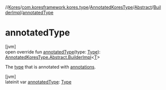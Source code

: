 //[Kores](../../../../../index.md)/[com.koresframework.kores.type](../../../index.md)/[AnnotatedKoresType](../../index.md)/[Abstract](../index.md)/[BuilderImpl](index.md)/[annotatedType](annotated-type.md)

# annotatedType

[jvm]\
open override fun [annotatedType](annotated-type.md)(type: [Type](https://docs.oracle.com/javase/8/docs/api/java/lang/reflect/Type.html)): [AnnotatedKoresType.Abstract.BuilderImpl](index.md)<[T](index.md)>

The [type](annotated-type.md) that is annotated with [annotations](annotations.md).

[jvm]\
lateinit var [annotatedType](annotated-type.md): [Type](https://docs.oracle.com/javase/8/docs/api/java/lang/reflect/Type.html)
